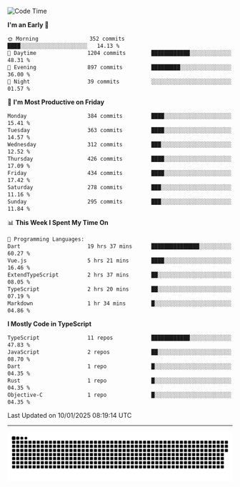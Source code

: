 <!--
<picture>
  <source
    srcset="https://github-readme-stats.vercel.app/api?username=kevinxft&show_icons=true&theme=dark"
    media="(prefers-color-scheme: dark)"
  />
  <source
    srcset="https://github-readme-stats.vercel.app/api?username=kevinxft&show_icons=true"
    media="(prefers-color-scheme: light), (prefers-color-scheme: no-preference)"
  />
  <img src="https://github-readme-stats.vercel.app/api?username=kevinxft&show_icons=true" />
</picture>
-->

<!--START_SECTION:waka-->
![Code Time](http://img.shields.io/badge/Code%20Time-3%2C004%20hrs%2048%20mins-blue)

**I'm an Early 🐤** 

```text
🌞 Morning                352 commits         ████░░░░░░░░░░░░░░░░░░░░░   14.13 % 
🌆 Daytime                1204 commits        ████████████░░░░░░░░░░░░░   48.31 % 
🌃 Evening                897 commits         █████████░░░░░░░░░░░░░░░░   36.00 % 
🌙 Night                  39 commits          ░░░░░░░░░░░░░░░░░░░░░░░░░   01.57 % 
```
📅 **I'm Most Productive on Friday** 

```text
Monday                   384 commits         ████░░░░░░░░░░░░░░░░░░░░░   15.41 % 
Tuesday                  363 commits         ████░░░░░░░░░░░░░░░░░░░░░   14.57 % 
Wednesday                312 commits         ███░░░░░░░░░░░░░░░░░░░░░░   12.52 % 
Thursday                 426 commits         ████░░░░░░░░░░░░░░░░░░░░░   17.09 % 
Friday                   434 commits         ████░░░░░░░░░░░░░░░░░░░░░   17.42 % 
Saturday                 278 commits         ███░░░░░░░░░░░░░░░░░░░░░░   11.16 % 
Sunday                   295 commits         ███░░░░░░░░░░░░░░░░░░░░░░   11.84 % 
```


📊 **This Week I Spent My Time On** 

```text
💬 Programming Languages: 
Dart                     19 hrs 37 mins      ███████████████░░░░░░░░░░   60.27 % 
Vue.js                   5 hrs 21 mins       ████░░░░░░░░░░░░░░░░░░░░░   16.46 % 
ExtendTypeScript         2 hrs 37 mins       ██░░░░░░░░░░░░░░░░░░░░░░░   08.05 % 
TypeScript               2 hrs 20 mins       ██░░░░░░░░░░░░░░░░░░░░░░░   07.19 % 
Markdown                 1 hr 34 mins        █░░░░░░░░░░░░░░░░░░░░░░░░   04.86 % 
```

**I Mostly Code in TypeScript** 

```text
TypeScript               11 repos            ████████████░░░░░░░░░░░░░   47.83 % 
JavaScript               2 repos             ██░░░░░░░░░░░░░░░░░░░░░░░   08.70 % 
Dart                     1 repo              █░░░░░░░░░░░░░░░░░░░░░░░░   04.35 % 
Rust                     1 repo              █░░░░░░░░░░░░░░░░░░░░░░░░   04.35 % 
Objective-C              1 repo              █░░░░░░░░░░░░░░░░░░░░░░░░   04.35 % 
```




 Last Updated on 10/01/2025 08:19:14 UTC
<!--END_SECTION:waka-->

---

<picture>
  <source media="(prefers-color-scheme: dark)" srcset="https://raw.githubusercontent.com/kevinxft/kevinxft/output/github-contribution-grid-snake-dark.svg">
  <source media="(prefers-color-scheme: light)" srcset="https://raw.githubusercontent.com/kevinxft/kevinxft/output/github-contribution-grid-snake.svg">
  <img alt="github contribution grid snake animation" src="https://raw.githubusercontent.com/kevinxft/kevinxft/output/github-contribution-grid-snake.svg">
</picture>